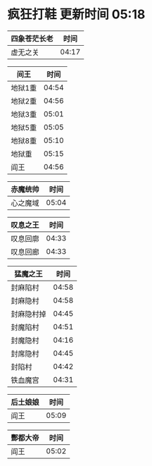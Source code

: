 # 疯狂打鞋 更新时间 05:18

| 四象苍茫长老   | 时间    |
|--------|-------|
| 虚无之关 | 04:17 |

| 间王   | 时间    |
|--------|-------|
| 地狱1重 | 04:54 |
| 地狱2重 | 04:56 |
| 地狱3重 | 05:01 |
| 地狱5重 | 05:05 |
| 地狱8重 | 05:10 |
| 地狱重 | 05:15 |
| 阎王 | 04:56 |

| 赤魔统帅   | 时间    |
|--------|-------|
| 心之魔域 | 05:04 |

| 叹息之王   | 时间    |
|--------|-------|
| 叹息回廓 | 04:33 |
| 叹息回廊 | 04:33 |

| 猛魔之王   | 时间    |
|--------|-------|
| 封麻陷村 | 04:58 |
| 封麻隐村 | 04:58 |
| 封麻隐村掉 | 04:45 |
| 封魔陷村 | 04:51 |
| 封魔隐村 | 04:16 |
| 封席隐村 | 04:45 |
| 封陷村 | 04:42 |
| 铁血魔宫 | 04:31 |

| 后土娘娘   | 时间    |
|--------|-------|
| 阎王 | 05:09 |

| 酆都大帝   | 时间    |
|--------|-------|
| 阎王 | 05:02 |